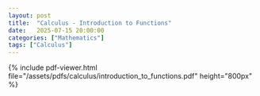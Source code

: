 ```yaml
---
layout: post
title:  "Calculus - Introduction to Functions"
date:   2025-07-15 20:00:00
categories: ["Mathematics"]
tags: ["Calculus"]
---
```

   
{% include pdf-viewer.html file="/assets/pdfs/calculus/introduction_to_functions.pdf" height="800px" %}
